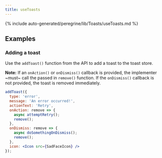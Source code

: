```yaml
---
title: useToasts
---
```


<!--
The reference doc content is generated automatically from the source code.
To update this section, update the doc blocks in the source code
-->

{% include auto-generated/peregrine/lib/Toasts/useToasts.md %}

## Examples

### Adding a toast

Use the `addToast()` function from the API to add a toast to the toast store.

**Note:** If an `onAction()` or `onDismiss()` callback is provided, the implementer ~must~ call the passed in `remove()` function.
If the `onDismiss()` callback is not provided, the toast is removed immediately.


```jsx
addToast({
  type: 'error',
  message: 'An error occurred!',
  actionText: 'Retry',
  onAction: remove => {
    async attemptRetry();
    remove();
  },
  onDismiss: remove => {
    async doSomethingOnDismiss();
    remove();
  },
  icon: <Icon src={SadFaceIcon} />
});
```
